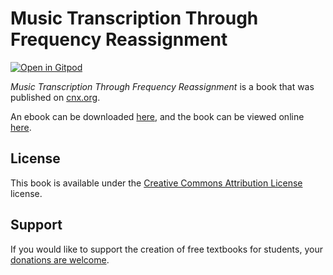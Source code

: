 # Music Transcription Through Frequency Reassignment

[![Open in Gitpod](https://gitpod.io/button/open-in-gitpod.svg)](https://gitpod.io/from-referrer/)

_Music Transcription Through Frequency Reassignment_ is a book that was published on [cnx.org](https://cnx.org/).

An ebook can be downloaded [here](https://github.com/cnx-user-books/cnxbook-music-transcription-through-frequency-reassignment/releases/latest), and the book can be viewed online [here](https://github.com/cnx-user-books/cnxbook-music-transcription-through-frequency-reassignment/releases/latest).

## License
This book is available under the [Creative Commons Attribution License](./LICENSE) license.

## Support
If you would like to support the creation of free textbooks for students, your [donations are welcome](https://riceconnect.rice.edu/donation/support-openstax-banner).
